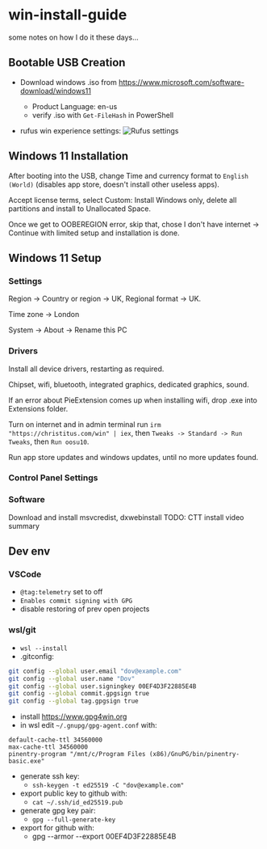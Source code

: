 # win-install-guide

some notes on how I do it these days...

## Bootable USB Creation

- Download windows .iso from <https://www.microsoft.com/software-download/windows11>

  - Product Language: en-us
  - verify .iso with `Get-FileHash` in PowerShell

- rufus win experience settings:
  ![Rufus settings](https://github.com/DovLozys/win-install-guide/assets/755086/7b13c307-7127-4329-b55b-aae4448c97f9)

## Windows 11 Installation

After booting into the USB, change Time and currency format to `English (World)` (disables app store, doesn't install other useless apps).

Accept license terms, select Custom: Install Windows only, delete all partitions and install to Unallocated Space.

Once we get to OOBEREGION error, skip that, chose I don't have internet -> Continue with limited setup and installation is done.

## Windows 11 Setup

### Settings

Region -> Country or region -> UK, Regional format -> UK.

Time zone -> London

System -> About -> Rename this PC

### Drivers

Install all device drivers, restarting as required.

Chipset, wifi, bluetooth, integrated graphics, dedicated graphics, sound.

If an error about PieExtension comes up when installing wifi, drop .exe into Extensions folder.

Turn on internet and in admin terminal run `irm "https://christitus.com/win" | iex`, then `Tweaks -> Standard -> Run Tweaks`, then `Run oosu10`.

Run app store updates and windows updates, until no more updates found.

### Control Panel Settings

### Software

Download and install msvcredist, dxwebinstall
TODO: CTT install video summary


## Dev env

### VSCode

- `@tag:telemetry` set to off
- `Enables commit signing with GPG`
- disable restoring of prev open projects

### wsl/git

- `wsl --install`
- .gitconfig:

```bash
git config --global user.email "dov@example.com"
git config --global user.name "Dov"
git config --global user.signingkey 00EF4D3F22885E4B
git config --global commit.gpgsign true
git config --global tag.gpgsign true
```

- install <https://www.gpg4win.org>
- in wsl edit `~/.gnupg/gpg-agent.conf` with:

```text
default-cache-ttl 34560000
max-cache-ttl 34560000
pinentry-program "/mnt/c/Program Files (x86)/GnuPG/bin/pinentry-basic.exe"
```

- generate ssh key:
  - `ssh-keygen -t ed25519 -C "dov@example.com"`
- export public key to github with:
  - `cat ~/.ssh/id_ed25519.pub`
- generate gpg key pair:
  - `gpg --full-generate-key`
- export for github with:
  - gpg --armor --export 00EF4D3F22885E4B

